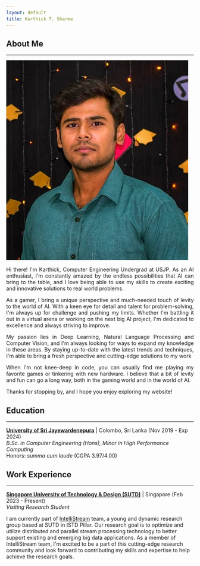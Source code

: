 ```yaml
---
layout: default
title: Karthick T. Sharma
---
```


## About Me

---

 <img class="profile-picture" src="profile.jpeg">

<p style="text-align: justify">
Hi there! I'm Karthick, Computer Engineering Undergrad at USJP. As an AI enthusiast, I'm constantly amazed by the endless possibilities that AI can bring to the table, and I love being able to use my skills to create exciting and innovative solutions to real world problems. 
</p>

<p style="text-align: justify">
As a gamer, I bring a unique perspective and much-needed touch of levity to the world of AI. With a keen eye for detail and talent for problem-solving, I'm always up for challenge and pushing my limits. Whether I'm battling it out in a virtual arena or working on the next big AI project, I'm dedicated to excellence and always striving to improve.
</p>

<p style="text-align: justify">
My passion lies in Deep Learning, Natural Language Processing and Computer Vision, and I'm always looking for ways to expand my knowledge in these areas. By staying up-to-date with the latest trends and techniques, I'm able to bring a fresh perspective and cutting-edge solutions to my work
</p>

<p style="text-align: justify">
When I'm not knee-deep in code, you can usually find me playing my favorite games or tinkering with new hardware. I believe that a bit of levity and fun can go a long way, both in the gaming world and in the world of AI.
 </p>

<p style="text-align: justify">
Thanks for stopping by, and I hope you enjoy exploring my website!
</p>

## Education

---

**[University of Sri Jayewardenepura](https://eng.sjp.ac.lk/)** | Colombo, Sri Lanka (Nov 2019 - Exp 2024) <br>
_B.Sc. in Computer Engineering (Hons), Minor in High Performance Computing_ <br>
Honors: _summa cum laude_ (CGPA 3.97/4.00)

## Work Experience

---

**[Singapore University of Technology & Design (SUTD)](https://www.sutd.edu.sg/)** | Singapore (Feb 2023 - Present) <br>
_Visiting Research Student_ <br>

I am currently part of [IntelliStream](https://intellistream.github.io/) team, a young and dynamic research group based at SUTD in ISTD Pillar. Our research goal is to optimize and utilize distributed and parallel stream processing technology to better support existing and emerging big data applications. As a member of IntelliStream team, I'm excited to be a part of this cutting-edge research community and look forward to contributing my skills and expertise to help achieve the research goals.

<!-- ## Research Interest

My research interest includes but are not limited to: <br/>

- Motion Planning of mobile robots
- Convex Optimization
- Robot Control -->

<!-- ## Publications

1. Co-author: Ezzeldin, M. A., **Ali, A. M.**, Mahmoud, J. A., Rabie, S. A., & Ammar, H. H. (2022).
   Impact of Charging on Battery Life and Battery Degradation in Electric Vehicles. In M. Alam,
   R. Pillai, & N. Murugesan (Ed.), Developing Charging Infrastructure and Technologies for Electric
   Vehicles (pp. 96-113). IGI Global. ([Link](https://doi.org/10.4018/978-1-7998-6858-3.ch005)) -->
